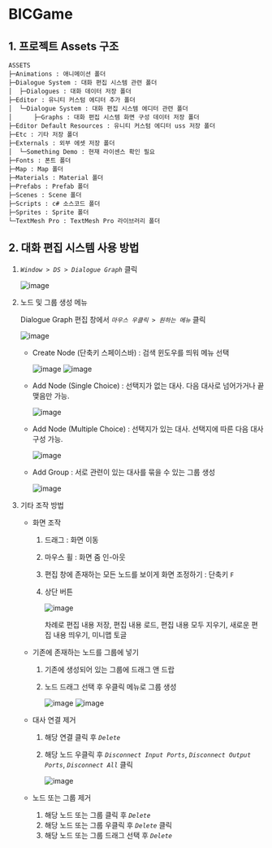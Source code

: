 # BICGame

## 1. 프로젝트 Assets 구조

```
ASSETS  
├─Animations : 애니메이션 폴더
├─Dialogue System : 대화 편집 시스템 관련 폴더
│  ├─Dialogues : 대화 데이터 저장 폴더
├─Editor : 유니티 커스텀 에디터 추가 폴더
│  └─Dialogue System : 대화 편집 시스템 에디터 관련 폴더
│      ├─Graphs : 대화 편집 시스템 화면 구성 데이터 저장 폴더
├─Editor Default Resources : 유니티 커스텀 에디터 uss 저장 폴더
├─Etc : 기타 저장 폴더
├─Externals : 외부 에셋 저장 폴더
│  └─Something Demo : 현재 라이센스 확인 필요
├─Fonts : 폰트 폴더
├─Map : Map 폴더
├─Materials : Material 폴더
├─Prefabs : Prefab 폴더
├─Scenes : Scene 폴더
├─Scripts : c# 소스코드 폴더
├─Sprites : Sprite 폴더
└─TextMesh Pro : TextMesh Pro 라이브러리 폴더
```

## 2. 대화 편집 시스템 사용 방법

1. *`Window > DS > Dialogue Graph`* 클릭

    ![image](https://user-images.githubusercontent.com/44758316/236600715-7a5b2834-7dad-4b5a-a1c4-a1d675c25cbf.png)

2. 노드 및 그룹 생성 메뉴

    Dialogue Graph 편집 창에서 *`마우스 우클릭 > 원하는 메뉴`* 클릭

    ![image](https://user-images.githubusercontent.com/44758316/236600944-dc01942e-6399-4c09-9eb1-f172e7d2270f.png)
    
    * Create Node (단축키 스페이스바) : 검색 윈도우를 띄워 메뉴 선택
    
        ![image](https://user-images.githubusercontent.com/44758316/236600993-fb76221e-acde-40f1-aeed-20b8f700b1d2.png)
        ![image](https://user-images.githubusercontent.com/44758316/236601000-922750f1-c170-42cb-9f79-50639dd7b343.png)

    * Add Node (Single Choice) : 선택지가 없는 대사. 다음 대사로 넘어가거나 끝맺음만 가능.
    
        ![image](https://user-images.githubusercontent.com/44758316/236601386-1d834f95-b192-4496-8753-f61eeabf3ef0.png)

    * Add Node (Multiple Choice) : 선택지가 있는 대사. 선택지에 따른 다음 대사 구성 가능.

        ![image](https://user-images.githubusercontent.com/44758316/236601697-06ec5d15-055c-45c3-ac4d-63198a75a41d.png)

    * Add Group : 서로 관련이 있는 대사를 묶을 수 있는 그룹 생성
    
        ![image](https://user-images.githubusercontent.com/44758316/236601766-87d538ad-c63f-4497-9d5d-86852e0972d1.png)

3. 기타 조작 방법

    * 화면 조작
        1. 드래그 : 화면 이동
        2. 마우스 휠 : 화면 줌 인-아웃
        3. 편집 창에 존재하는 모든 노드를 보이게 화면 조정하기 : 단축키 `F`   
        4. 상단 버튼
        
            ![image](https://user-images.githubusercontent.com/44758316/236601997-9adbadd5-b49a-4329-9d8a-1da92c58416b.png)
            
            차례로 편집 내용 저장, 편집 내용 로드, 편집 내용 모두 지우기, 새로운 편집 내용 띄우기, 미니맵 토글


    * 기존에 존재하는 노드를 그룹에 넣기
        1. 기존에 생성되어 있는 그룹에 드래그 앤 드랍
        2. 노드 드래그 선택 후 우클릭 메뉴로 그룹 생성
        
            ![image](https://user-images.githubusercontent.com/44758316/236602086-995a3b1e-497a-4261-be61-9ca7d053b97a.png)
            ![image](https://user-images.githubusercontent.com/44758316/236602109-06cf0f8a-0641-49d6-91c2-37dc411c9711.png)

    * 대사 연결 제거
        1. 해당 연결 클릭 후 *`Delete`*
        2. 해당 노드 우클릭 후 *`Disconnect Input Ports`*, *`Disconnect Output Ports`*, *`Disconnect All`* 클릭
        
            ![image](https://user-images.githubusercontent.com/44758316/236602195-7f10eb8a-9375-4421-b5bd-a40b79e4b6ad.png)

    * 노드 또는 그룹 제거
        1. 해당 노드 또는 그룹 클릭 후 *`Delete`*
        2. 해당 노드 또는 그룹 우클릭 후 *`Delete`* 클릭
        3. 해당 노드 또는 그룹 드래그 선택 후 *`Delete`*
